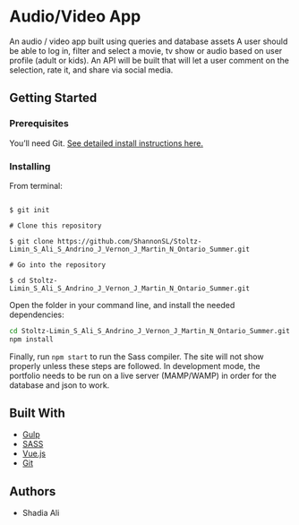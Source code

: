 # Audio/Video App

 An audio / video app built using queries and database assets  A user should be able to log in, filter and select a movie, tv show or audio based on user profile (adult or kids). An API will be built that will let a user comment on the selection, rate it, and share via social media. 
 
## Getting Started

### Prerequisites

You’ll need Git.
[See detailed install instructions here.](https://gist.github.com/derhuerst/1b15ff4652a867391f03)

### Installing

From terminal:

```# Initialize git

$ git init

# Clone this repository

$ git clone https://github.com/ShannonSL/Stoltz-Limin_S_Ali_S_Andrino_J_Vernon_J_Martin_N_Ontario_Summer.git

# Go into the repository

$ cd Stoltz-Limin_S_Ali_S_Andrino_J_Vernon_J_Martin_N_Ontario_Summer.git

```

Open the folder in your command line, and install the needed dependencies:

```bash
cd Stoltz-Limin_S_Ali_S_Andrino_J_Vernon_J_Martin_N_Ontario_Summer.git
npm install
```

Finally, run `npm start` to run the Sass compiler. The site will not show properly unless these steps are followed. In development mode, the portfolio needs to be run on a live server (MAMP/WAMP) in order for the database and json to work.

## Built With

* [Gulp](https://gulpjs.com/) 
* [SASS](https://sass-lang.com/)
* [Vue.js](https://vuejs.org/)
* [Git](https://git-scm.com/)

## Authors

* Shadia Ali 


